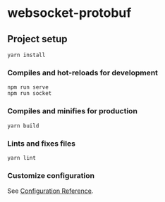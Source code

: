 # websocket-protobuf

## Project setup
```
yarn install
```

### Compiles and hot-reloads for development
```
npm run serve
npm run socket
```

### Compiles and minifies for production
```
yarn build
```

### Lints and fixes files
```
yarn lint
```

### Customize configuration
See [Configuration Reference](https://cli.vuejs.org/config/).
